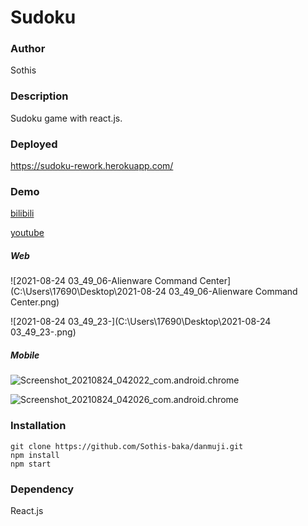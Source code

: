 # Sudoku

### Author

Sothis

### Description

Sudoku game with react.js.

### Deployed

https://sudoku-rework.herokuapp.com/

### Demo

[bilibili](https://www.bilibili.com/video/BV12f4y1P7Jq)

[youtube](https://youtu.be/uJ5xfBOzplY)

##### Web

![2021-08-24 03_49_06-Alienware Command Center](C:\Users\17690\Desktop\2021-08-24 03_49_06-Alienware Command Center.png)

![2021-08-24 03_49_23-](C:\Users\17690\Desktop\2021-08-24 03_49_23-.png)

##### Mobile

![Screenshot_20210824_042022_com.android.chrome](C:\Users\17690\Desktop\Screenshot_20210824_042022_com.android.chrome.jpg)

![Screenshot_20210824_042026_com.android.chrome](C:\Users\17690\Desktop\Screenshot_20210824_042026_com.android.chrome.jpg)

### Installation

```
git clone https://github.com/Sothis-baka/danmuji.git
npm install
npm start
```

### Dependency

React.js
